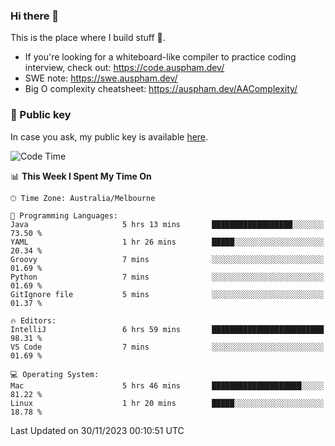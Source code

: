 ### Hi there 👋

This is the place where I build stuff 👀. 

- If you're looking for a whiteboard-like compiler to practice coding interview, check out: https://code.auspham.dev/
- SWE note: https://swe.auspham.dev/
- Big O complexity cheatsheet: https://auspham.dev/AAComplexity/

### 🔑 Public key

In case you ask, my public key is available [here](https://public.auspham.dev/).

<!--START_SECTION:waka-->
![Code Time](http://img.shields.io/badge/Code%20Time-1%2C136%20hrs%2012%20mins-blue)

📊 **This Week I Spent My Time On** 

```text
🕑︎ Time Zone: Australia/Melbourne

💬 Programming Languages: 
Java                     5 hrs 13 mins       ██████████████████░░░░░░░   73.50 % 
YAML                     1 hr 26 mins        █████░░░░░░░░░░░░░░░░░░░░   20.34 % 
Groovy                   7 mins              ░░░░░░░░░░░░░░░░░░░░░░░░░   01.69 % 
Python                   7 mins              ░░░░░░░░░░░░░░░░░░░░░░░░░   01.69 % 
GitIgnore file           5 mins              ░░░░░░░░░░░░░░░░░░░░░░░░░   01.37 % 

🔥 Editors: 
IntelliJ                 6 hrs 59 mins       █████████████████████████   98.31 % 
VS Code                  7 mins              ░░░░░░░░░░░░░░░░░░░░░░░░░   01.69 % 

💻 Operating System: 
Mac                      5 hrs 46 mins       ████████████████████░░░░░   81.22 % 
Linux                    1 hr 20 mins        █████░░░░░░░░░░░░░░░░░░░░   18.78 % 
```


 Last Updated on 30/11/2023 00:10:51 UTC
<!--END_SECTION:waka-->

<!--
**rockmanvnx6/rockmanvnx6** is a ✨ _special_ ✨ repository because its `README.md` (this file) appears on your GitHub profile.

Here are some ideas to get you started:

- 🔭 I’m currently working on ...
- 🌱 I’m currently learning ...
- 👯 I’m looking to collaborate on ...
- 🤔 I’m looking for help with ...
- 💬 Ask me about ...
- 📫 How to reach me: ...
- 😄 Pronouns: ...
- ⚡ Fun fact: ...
-->
